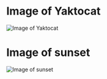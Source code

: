 # Image of Yaktocat
![Image of Yaktocat](https://octodex.github.com/images/yaktocat.png)
# Image of sunset
![Image of sunset](https://storage.googleapis.com/pod_public/1300/122734.jpg)
